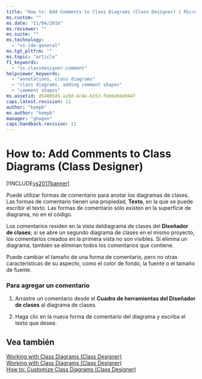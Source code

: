 ```yaml
---
title: "How to: Add Comments to Class Diagrams (Class Designer) | Microsoft Docs"
ms.custom: ""
ms.date: "11/04/2016"
ms.reviewer: ""
ms.suite: ""
ms.technology: 
  - "vs-ide-general"
ms.tgt_pltfrm: ""
ms.topic: "article"
f1_keywords: 
  - "vs.classdesigner.comment"
helpviewer_keywords: 
  - "annotations, class diagrams"
  - "class diagrams, adding comment shapes"
  - "comment shapes"
ms.assetid: d54005d5-a29d-4c4e-b153-feb6e84dd44f
caps.latest.revision: 11
author: "kempb"
ms.author: "kempb"
manager: "ghogen"
caps.handback.revision: 11
---
```

# How to: Add Comments to Class Diagrams (Class Designer)
[!INCLUDE[vs2017banner](../code-quality/includes/vs2017banner.md)]

Puede utilizar formas de comentario para anotar los diagramas de clases.  Las formas de comentario tienen una propiedad, **Texto**, en la que se puede escribir el texto.  Las formas de comentario sólo existen en la superficie de diagrama, no en el código.  
  
 Los comentarios residen en la vista deldiagrama de clases del **Diseñador de clases**; si se abre un segundo diagrama de clases en el mismo proyecto, los comentarios creados en la primera vista no son visibles.  Si elimina un diagrama, también se eliminan todos los comentarios que contiene.  
  
 Puede cambiar el tamaño de una forma de comentario, pero no otras características de su aspecto, como el color de fondo, la fuente o el tamaño de fuente.  
  
### Para agregar un comentario  
  
1.  Arrastre un comentario desde el **Cuadro de herramientas del Diseñador de clases** al diagrama de clases.  
  
2.  Haga clic en la nueva forma de comentario del diagrama y escriba el texto que desee.  
  
## Vea también  
 [Working with Class Diagrams \(Class Designer\)](../ide/working-with-class-diagrams-class-designer.md)   
 [Working with Class Diagrams \(Class Designer\)](../ide/working-with-class-diagrams-class-designer.md)   
 [How to: Customize Class Diagrams \(Class Designer\)](../ide/how-to-customize-class-diagrams-class-designer.md)